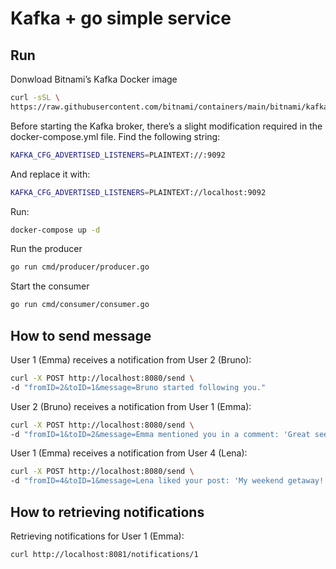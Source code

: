 # Kafka + go simple service

## Run
Donwload Bitnami’s Kafka Docker image
```bash
curl -sSL \
https://raw.githubusercontent.com/bitnami/containers/main/bitnami/kafka/docker-compose.yml > docker-compose.yml
```
 
 
Before starting the Kafka broker, there’s a slight modification required in the docker-compose.yml file. Find the following string:
```bash
KAFKA_CFG_ADVERTISED_LISTENERS=PLAINTEXT://:9092
```
And replace it with:
```bash
KAFKA_CFG_ADVERTISED_LISTENERS=PLAINTEXT://localhost:9092
```
Run:
```bash
docker-compose up -d
```

Run the producer
```bash
go run cmd/producer/producer.go
```
Start the consumer
```bash
go run cmd/consumer/consumer.go
```

## How to send message
User 1 (Emma) receives a notification from User 2 (Bruno):
```bash
curl -X POST http://localhost:8080/send \
-d "fromID=2&toID=1&message=Bruno started following you."
```
User 2 (Bruno) receives a notification from User 1 (Emma):
```bash
curl -X POST http://localhost:8080/send \
-d "fromID=1&toID=2&message=Emma mentioned you in a comment: 'Great seeing you yesterday, @Bruno!'"
```

User 1 (Emma) receives a notification from User 4 (Lena):
```bash
curl -X POST http://localhost:8080/send \
-d "fromID=4&toID=1&message=Lena liked your post: 'My weekend getaway!'"
```

## How to retrieving notifications
Retrieving notifications for User 1 (Emma):
```bash 
curl http://localhost:8081/notifications/1
```